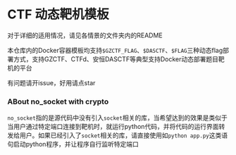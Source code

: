 # CTF 动态靶机模板

对于详细的适用情况，请见各情景的文件夹内的README

本仓库内的Docker容器模板均支持`$GZCTF_FLAG`、`$DASCTF`、`$FLAG`三种动态flag部署方式，支持GZCTF、CTFd、安恒DASCTF等典型支持Docker动态部署题目靶机的平台

有问题请开issue，好用请点star

### ABout no_socket with crypto

`no_socket`指的是源代码中没有引入`socket`相关的库，当希望达到的效果是类似于当用户通过特定端口连接到靶机时，就运行python代码，并将代码的运行界面转发给用户。如果已经引入了`socket`相关的库，请直接使用如`python app.py`这类语句启动python程序，并让程序自行监听特定端口